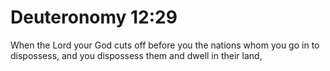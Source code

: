 # Deuteronomy 12:29

When the Lord your God cuts off before you the nations whom you go in to dispossess, and you dispossess them and dwell in their land,
